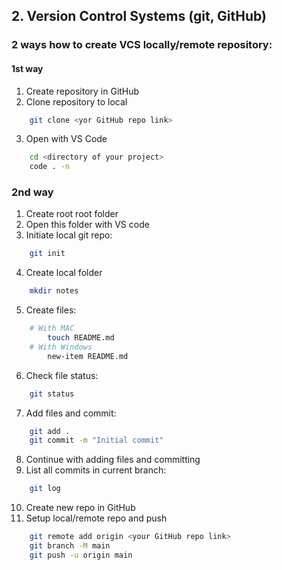 ## 2. Version Control Systems (git, GitHub)

### 2 ways how to create VCS locally/remote repository:
#### 1st way
1. Create repository in GitHub
2. Clone repository to local
```bash
    git clone <yor GitHub repo link>
```
3. Open with VS Code
```bash
    cd <directory of your project>
    code . -n
```

### 2nd way
1. Create root root folder 
2. Open this folder with VS code
3. Initiate local git repo:
```bash
    git init
``` 

4. Create local folder
```bash
    mkdir notes
```
5. Create files:
```bash
    # With MAC
        touch README.md
    # With Windows
        new-item README.md
```

6. Check file status:
```bash
    git status
```

7. Add  files and commit: 
```bash
    git add .
    git commit -m "Initial commit"
```
8. Continue with adding files and committing
9. List all commits in current branch:
```bash
    git log
```
10. Create new repo in GitHub
11. Setup local/remote repo and push
```bash
    git remote add origin <your GitHub repo link>
    git branch -M main
    git push -u origin main
```
